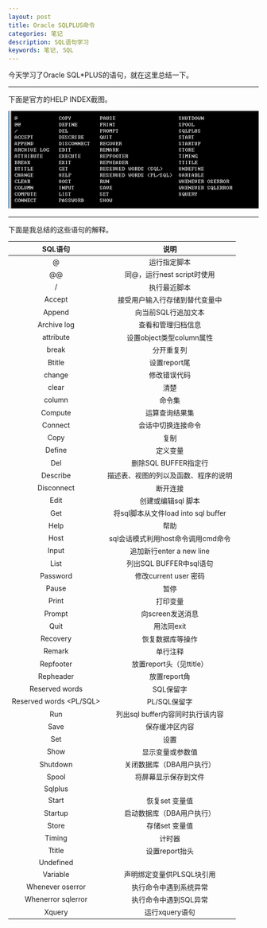 ```yaml
---
layout: post
title: Oracle SQLPLUS命令
categories: 笔记
description: SQL语句学习
keywords: 笔记, SQL
---
```


今天学习了Oracle SQL*PLUS的语句，就在这里总结一下。

---

下面是官方的HELP INDEX截图。

![HELP INDEX](/images/2017-9-26-SQLPLUS/SQL.png)

---

下面是我总结的这些语句的解释。

|SQL语句|说明|
|:-----:|:--:|
|@|运行指定脚本|
|@@|同@，运行nest script时使用|
|/|执行最近脚本|
|Accept|接受用户输入行存储到替代变量中|
|Append|向当前SQL行追加文本|
|Archive log|查看和管理归档信息|
|attribute|设置object类型column属性|
|break|分开重复列|
|Btitle|设置report尾|
|change|修改错误代码|
|clear|清楚|
|column|命令集|
|Compute|运算查询结果集|
|Connect|会话中切换连接命令|
|Copy|复制|
|Define|定义变量|
|Del|删除SQL BUFFER指定行|
|Describe|描述表、视图的列以及函数、程序的说明|
|Disconnect|断开连接|
|Edit|创建或编辑sql 脚本|
|Get|将sql脚本从文件load into sql buffer|
|Help|帮助|
|Host|sql会话模式利用host命令调用cmd命令|
|Input|追加新行enter a new line|
|List|列出SQL BUFFER中sql语句|
|Password|修改current user 密码|
|Pause|暂停|
|Print|打印变量|
|Prompt|向screen发送消息|
|Quit|用法同exit|
|Recovery|恢复数据库等操作|
|Remark|单行注释|
|Repfooter|放置report头（见ttitle）|
|Repheader|放置report角|
|Reserved words <SQL>|SQL保留字|
|Reserved words <PL/SQL>|PL/SQL保留字|
|Run|列出sql buffer内容同时执行该内容|
|Save|保存缓冲区内容|
|Set|设置|
|Show|显示变量或参数值|
|Shutdown|关闭数据库（DBA用户执行）|
|Spool|将屏幕显示保存到文件|
|Sqlplus|	|
|Start|恢复set 变量值|
|Startup|启动数据库（DBA用户执行）|
|Store|存储set 变量值|
|Timing|计时器|
|Ttitle|设置report抬头|
|Undefined|	|
|Variable|声明绑定变量供PLSQL块引用|
|Whenever oserror|执行命令中遇到系统异常|
|Whenerror sqlerror|执行命令中遇到SQL异常|
|Xquery|运行xquery语句|
